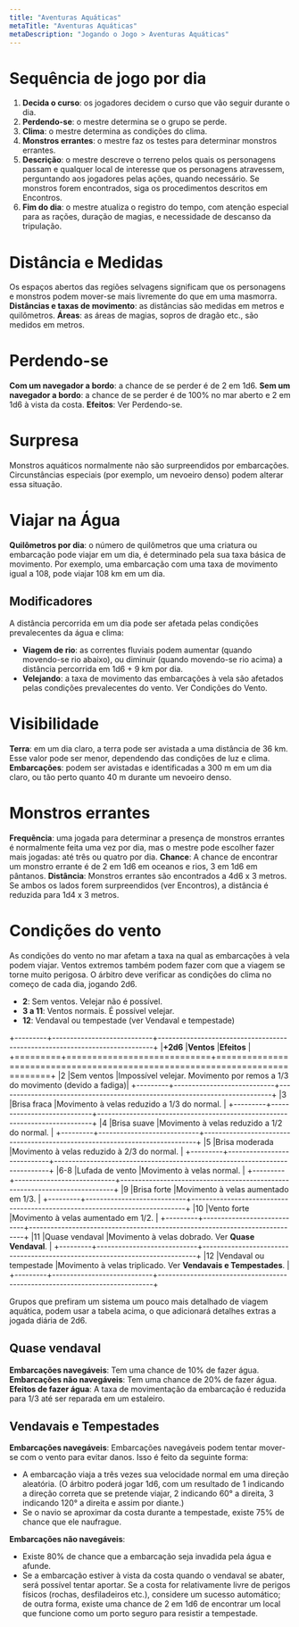 ```yaml
---
title: "Aventuras Aquáticas"
metaTitle: "Aventuras Aquáticas"
metaDescription: "Jogando o Jogo > Aventuras Aquáticas"
---
```


# Sequência de jogo por dia
1. **Decida o curso**: os jogadores decidem o curso que vão seguir durante o dia.
2. **Perdendo-se**: o mestre determina se o grupo se perde.
3. **Clima**: o mestre determina as condições do clima.
4. **Monstros errantes**: o mestre faz os testes para determinar monstros errantes.
5. **Descrição**: o mestre descreve o terreno pelos quais os personagens passam e qualquer local de interesse que os personagens atravessem, perguntando aos jogadores pelas ações, quando necessário. Se monstros forem encontrados, siga os procedimentos descritos em Encontros.
5. **Fim do dia**: o mestre atualiza o registro do tempo, com atenção especial para as rações, duração de magias, e necessidade de descanso da tripulação.

# Distância e Medidas
Os espaços abertos das regiões selvagens significam que os personagens e monstros podem mover-se mais livremente do que em uma masmorra.
**Distâncias e taxas de movimento**: as distâncias são medidas em metros e quilômetros.
**Áreas**: as áreas de magias, sopros de dragão etc., são medidos em metros.

# Perdendo-se
**Com um navegador a bordo**: a chance de se perder é de 2 em 1d6.
**Sem um navegador a bordo**: a chance de se perder é de 100% no mar aberto e 2 em 1d6 à vista da costa.
**Efeitos**: Ver Perdendo-se.

# Surpresa
Monstros aquáticos normalmente não são surpreendidos por embarcações. Circunstâncias especiais (por exemplo, um nevoeiro denso) podem alterar essa situação.

# Viajar na Água
**Quilômetros por dia**: o número de quilômetros que uma criatura ou embarcação pode viajar em um dia, é determinado pela sua taxa básica de movimento. Por exemplo, uma embarcação com uma taxa de movimento igual a 108, pode viajar 108 km em um dia.

## Modificadores
A distância percorrida em um dia pode ser afetada pelas condições prevalecentes da água e clima:
* **Viagem de rio**: as correntes fluviais podem aumentar (quando movendo-se rio abaixo), ou diminuir (quando movendo-se rio acima) a distância percorrida em 1d6 + 9 km por dia.
* **Velejando**: a taxa de movimento das embarcações à vela são afetados pelas condições prevalecentes do vento. Ver Condições do Vento.

# Visibilidade
**Terra**: em um dia claro, a terra pode ser avistada a uma distância de 36 km. Esse valor pode ser menor, dependendo das condições de luz e clima.
**Embarcações**: podem ser avistadas e identificadas a 300 m em um dia claro, ou tão perto quanto 40 m durante um nevoeiro denso.

# Monstros errantes
**Frequência**: uma jogada para determinar a presença de monstros errantes é normalmente feita uma vez por dia, mas o mestre pode escolher fazer mais jogadas: até três ou quatro por dia.
**Chance**: A chance de encontrar um monstro errante é de 2 em 1d6 em oceanos e rios, 3 em 1d6 em pântanos.
**Distância**: Monstros errantes são encontrados a 4d6 x 3 metros. Se ambos os lados forem surpreendidos (ver Encontros), a distância é reduzida para 1d4 x 3 metros.

# Condições do vento
As condições do vento no mar afetam a taxa na qual as embarcações à vela podem viajar. Ventos extremos também podem fazer com que a viagem se torne muito perigosa. O árbitro deve verificar as condições do clima no começo de cada dia, jogando 2d6.
* **2**: Sem ventos. Velejar não é possível.
* **3 a 11**: Ventos normais. É possível velejar.
* **12**: Vendaval ou tempestade (ver Vendaval e tempestade)

+---------+----------------------------+----------------------------------------------------------------------------+
|**+2d6** |**Ventos**                  |**Efeitos**                                                                 |
+=========+============================+============================================================================+
|2        |Sem ventos                  |Impossível velejar. Movimento por remos a 1/3 do movimento (devido a fadiga)|
+---------+----------------------------+----------------------------------------------------------------------------+
|3        |Brisa fraca                 |Movimento à velas reduzido a 1/3 do normal.                                 |
+---------+----------------------------+----------------------------------------------------------------------------+
|4        |Brisa suave                 |Movimento à velas reduzido a 1/2 do normal.                                 |
+---------+----------------------------+----------------------------------------------------------------------------+
|5        |Brisa moderada              |Movimento à velas reduzido à 2/3 do normal.                                 |
+---------+----------------------------+----------------------------------------------------------------------------+
|6-8      |Lufada de vento             |Movimento à velas normal.                                                   |
+---------+----------------------------+----------------------------------------------------------------------------+
|9        |Brisa forte                 |Movimento à velas aumentado em 1/3.                                         |
+---------+----------------------------+----------------------------------------------------------------------------+
|10       |Vento forte                 |Movimento à velas aumentado em 1/2.                                         |
+---------+----------------------------+----------------------------------------------------------------------------+
|11       |Quase vendaval              |Movimento à velas dobrado. Ver **Quase Vendaval**.                          |
+---------+----------------------------+----------------------------------------------------------------------------+
|12       |Vendaval ou tempestade      |Movimento à velas triplicado. Ver **Vendavais e Tempestades**.              |
+---------+----------------------------+----------------------------------------------------------------------------+

Grupos que prefiram um sistema um pouco mais detalhado de viagem aquática, podem usar a tabela acima, o que adicionará detalhes extras a jogada diária de 2d6. 

## Quase vendaval
**Embarcações navegáveis**: Tem uma chance de 10% de fazer água.
**Embarcações não navegáveis**: Tem uma chance de 20% de fazer água.
**Efeitos de fazer água**: A taxa de movimentação da embarcação é reduzida para 1/3 até ser reparada em um estaleiro.

## Vendavais e Tempestades
**Embarcações navegáveis**: Embarcações navegáveis podem tentar mover-se com o vento para evitar danos. Isso é feito da seguinte forma:
* A embarcação viaja a três vezes sua velocidade normal em uma direção aleatória. (O árbitro poderá jogar 1d6, com um resultado de 1 indicando a direção correta que se pretende viajar, 2 indicando 60° a direita, 3 indicando 120° a direita e assim por diante.)
* Se o navio se aproximar da costa durante a tempestade, existe 75% de chance que ele naufrague.

**Embarcações não navegáveis**: 
* Existe 80% de chance que a embarcação seja invadida pela água e afunde.
* Se a embarcação estiver à vista da costa quando o vendaval se abater, será possível tentar aportar. Se a costa for relativamente livre de perigos físicos (rochas, desfiladeiros etc.), considere um sucesso automático; de outra forma, existe uma chance de 2 em 1d6 de encontrar um local que funcione como um porto seguro para resistir a tempestade.
